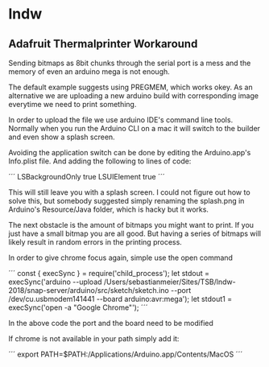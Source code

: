 # lndw

##  Adafruit Thermalprinter Workaround

Sending bitmaps as 8bit chunks through the serial port is a mess and the memory of even an arduino mega is not enough.

The default example suggests using PREGMEM, which works okey. As an alternative we are uploading a new arduino build with corresponding image everytime we need to print something.

In order to upload the file we use arduino IDE's command line tools. Normally when you run the Arduino CLI on a mac it will switch to the builder and even show a splash screen. 

Avoiding the application switch can be done by editing the Arduino.app's Info.plist file. And adding the following to lines of code:

´´´
<key>LSBackgroundOnly</key>
<string>true</string>
<key>LSUIElement</key>
<string>true</string>
´´´

This will still leave you with a splash screen. I could not figure out how to solve this, but somebody suggested simply renaming the splash.png in Arduino's Resource/Java folder, which is hacky but it works.

The next obstacle is the amount of bitmaps you might want to print. If you just have a small bitmap you are all good. But having a series of bitmaps will likely result in random errors in the printing process.

In order to give chrome focus again, simple use the open command


´´´
const { execSync } = require('child_process');
let stdout = execSync('arduino --upload /Users/sebastianmeier/Sites/TSB/lndw-2018/snap-server/arduino/src/sketch/sketch.ino --port /dev/cu.usbmodem141441 --board arduino:avr:mega');
let stdout1 = execSync('open -a "Google Chrome"');
´´´

In the above code the port and the board need to be modified

If chrome is not available in your path simply add it:

´´´
export PATH=$PATH:/Applications/Arduino.app/Contents/MacOS
´´´

